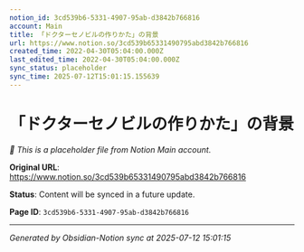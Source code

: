 ```yaml
---
notion_id: 3cd539b6-5331-4907-95ab-d3842b766816
account: Main
title: 「ドクターセノビルの作りかた」の背景
url: https://www.notion.so/3cd539b65331490795abd3842b766816
created_time: 2022-04-30T05:04:00.000Z
last_edited_time: 2022-04-30T05:04:00.000Z
sync_status: placeholder
sync_time: 2025-07-12T15:01:15.155639
---
```


# 「ドクターセノビルの作りかた」の背景

*🔄 This is a placeholder file from Notion Main account.*

**Original URL**: https://www.notion.so/3cd539b65331490795abd3842b766816

**Status**: Content will be synced in a future update.

**Page ID**: `3cd539b6-5331-4907-95ab-d3842b766816`

---

*Generated by Obsidian-Notion sync at 2025-07-12 15:01:15*
